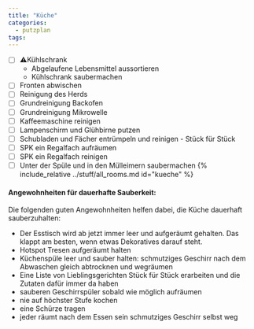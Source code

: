 ```yaml
---
title: "Küche"
categories:
  - putzplan
tags:
---
```

<!--more-->
 - [ ] ⚠️Kühlschrank
   - Abgelaufene Lebensmittel aussortieren 
   - Kühlschrank saubermachen
 - [ ] Fronten abwischen  
 - [ ] Reinigung des Herds  
 - [ ] Grundreinigung Backofen
 - [ ] Grundreinigung Mikrowelle  
 - [ ] Kaffeemaschine reinigen  
 - [ ] Lampenschirm und Glühbirne putzen  
 - [ ] Schubladen und Fächer entrümpeln und reinigen - Stück für Stück  
 - [ ] SPK ein Regalfach aufräumen
 - [ ] SPK ein Regalfach reinigen
 - [ ] Unter der Spüle und in den Mülleimern saubermachen
{%  include_relative ../stuff/all_rooms.md id="kueche" %}

#### Angewohnheiten für dauerhafte Sauberkeit:

Die folgenden guten Angewohnheiten helfen dabei, die Küche dauerhaft sauberzuhalten:

-   Der Esstisch wird ab jetzt immer leer und aufgeräumt gehalten. Das klappt am besten, wenn etwas Dekoratives darauf steht.
- Hotspot Tresen aufgeräumt halten
-   Küchenspüle leer und sauber halten: schmutziges Geschirr nach dem Abwaschen gleich abtrocknen und wegräumen
-   Eine Liste von Lieblingsgerichten Stück für Stück erarbeiten und die Zutaten dafür immer da haben
-   sauberen Geschirrspüler sobald wie möglich aufräumen
-   nie auf höchster Stufe kochen
-   eine Schürze tragen
-   jeder räumt nach dem Essen sein schmutziges Geschirr selbst weg
<!--stackedit_data:
eyJoaXN0b3J5IjpbMTc2OTI1ODc5OF19
-->